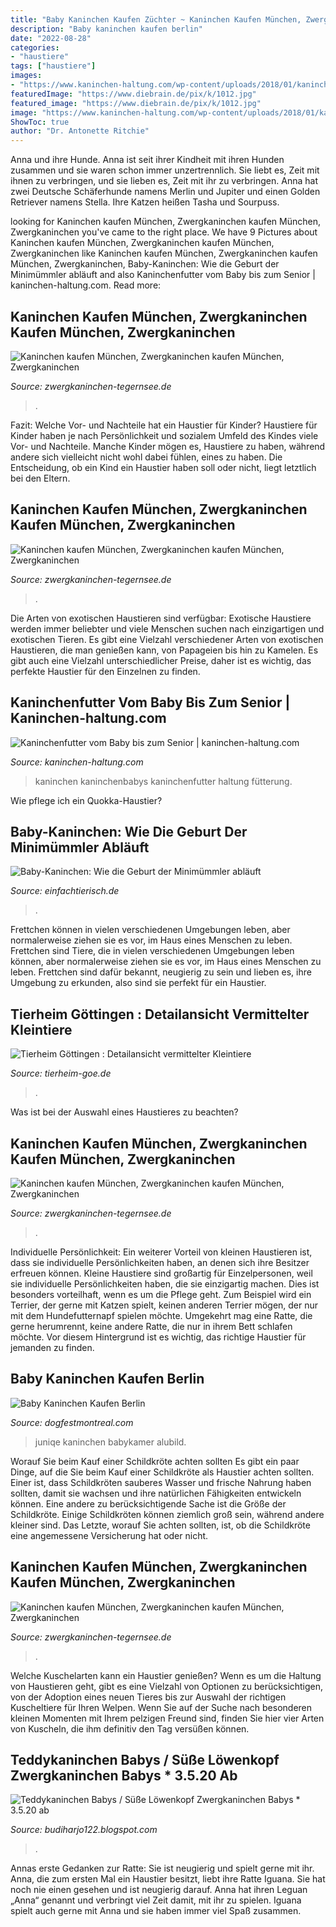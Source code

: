 ```yaml
---
title: "Baby Kaninchen Kaufen Züchter ~ Kaninchen Kaufen München, Zwergkaninchen Kaufen München, Zwergkaninchen"
description: "Baby kaninchen kaufen berlin"
date: "2022-08-28"
categories:
- "haustiere"
tags: ["haustiere"]
images:
- "https://www.kaninchen-haltung.com/wp-content/uploads/2018/01/kaninchenbabies.jpg"
featuredImage: "https://www.diebrain.de/pix/k/1012.jpg"
featured_image: "https://www.diebrain.de/pix/k/1012.jpg"
image: "https://www.kaninchen-haltung.com/wp-content/uploads/2018/01/kaninchenbabies.jpg"
ShowToc: true
author: "Dr. Antonette Ritchie"
---
```



Anna und ihre Hunde.
Anna ist seit ihrer Kindheit mit ihren Hunden zusammen und sie waren schon immer unzertrennlich. Sie liebt es, Zeit mit ihnen zu verbringen, und sie lieben es, Zeit mit ihr zu verbringen. Anna hat zwei Deutsche Schäferhunde namens Merlin und Jupiter und einen Golden Retriever namens Stella. Ihre Katzen heißen Tasha und Sourpuss.

	

		
looking for Kaninchen kaufen München, Zwergkaninchen kaufen München, Zwergkaninchen you've came to the right place. We have 9 Pictures about Kaninchen kaufen München, Zwergkaninchen kaufen München, Zwergkaninchen like Kaninchen kaufen München, Zwergkaninchen kaufen München, Zwergkaninchen, Baby-Kaninchen: Wie die Geburt der Minimümmler abläuft and also Kaninchenfutter vom Baby bis zum Senior | kaninchen-haltung.com. Read more:
		
    
## Kaninchen Kaufen München, Zwergkaninchen Kaufen München, Zwergkaninchen

<img loading=lazy src="https://www.zwergkaninchen-tegernsee.de/mediapool/139/1397032/resources/31944352.jpg" onerror="this.onerror=null;this.src='https://tse4.mm.bing.net/th?id=OIP.nx-GvHSJC4UH5Z5HNhqcbQHaFj&amp;pid=15.1';" alt="Kaninchen kaufen München, Zwergkaninchen kaufen München, Zwergkaninchen">

_Source: zwergkaninchen-tegernsee.de_

>. 

	

Fazit: Welche Vor- und Nachteile hat ein Haustier für Kinder?
Haustiere für Kinder haben je nach Persönlichkeit und sozialem Umfeld des Kindes viele Vor- und Nachteile. Manche Kinder mögen es, Haustiere zu haben, während andere sich vielleicht nicht wohl dabei fühlen, eines zu haben. Die Entscheidung, ob ein Kind ein Haustier haben soll oder nicht, liegt letztlich bei den Eltern.

    
## Kaninchen Kaufen München, Zwergkaninchen Kaufen München, Zwergkaninchen

<img loading=lazy src="http://zwergkaninchen-tegernsee.de/mediapool/139/1397032/resources/31286110.jpg" onerror="this.onerror=null;this.src='https://tse4.mm.bing.net/th?id=OIP.CQv8O3owjOvxvUIoEw4YagHaFj&amp;pid=15.1';" alt="Kaninchen kaufen München, Zwergkaninchen kaufen München, Zwergkaninchen">

_Source: zwergkaninchen-tegernsee.de_

>. 

	

Die Arten von exotischen Haustieren sind verfügbar:
Exotische Haustiere werden immer beliebter und viele Menschen suchen nach einzigartigen und exotischen Tieren. Es gibt eine Vielzahl verschiedener Arten von exotischen Haustieren, die man genießen kann, von Papageien bis hin zu Kamelen. Es gibt auch eine Vielzahl unterschiedlicher Preise, daher ist es wichtig, das perfekte Haustier für den Einzelnen zu finden.

    
## Kaninchenfutter Vom Baby Bis Zum Senior | Kaninchen-haltung.com

<img loading=lazy src="https://www.kaninchen-haltung.com/wp-content/uploads/2018/01/kaninchenbabies.jpg" onerror="this.onerror=null;this.src='https://tse4.mm.bing.net/th?id=OIP.1wRbuc_NrG9Jyxe76J8HAwHaEC&amp;pid=15.1';" alt="Kaninchenfutter vom Baby bis zum Senior | kaninchen-haltung.com">

_Source: kaninchen-haltung.com_

>kaninchen kaninchenbabys kaninchenfutter haltung fütterung. 

	

Wie pflege ich ein Quokka-Haustier?

    
## Baby-Kaninchen: Wie Die Geburt Der Minimümmler Abläuft

<img loading=lazy src="https://einfachtierisch.de/media/cache/article_main_image/cms/2016/07/braun-geschecktes-baby-kaninchen-mit-einem-schlappohr-im-stall-mit-erwachsenem-kaninchen-Sue-McDonald-shutterstock-64064074.jpg?530404" onerror="this.onerror=null;this.src='https://tse3.mm.bing.net/th?id=OIP.ULto-Wcks0HtHNR2QT79OwHaFh&amp;pid=15.1';" alt="Baby-Kaninchen: Wie die Geburt der Minimümmler abläuft">

_Source: einfachtierisch.de_

>. 

	

Frettchen können in vielen verschiedenen Umgebungen leben, aber normalerweise ziehen sie es vor, im Haus eines Menschen zu leben.
Frettchen sind Tiere, die in vielen verschiedenen Umgebungen leben können, aber normalerweise ziehen sie es vor, im Haus eines Menschen zu leben. Frettchen sind dafür bekannt, neugierig zu sein und lieben es, ihre Umgebung zu erkunden, also sind sie perfekt für ein Haustier.

    
## Tierheim Göttingen : Detailansicht Vermittelter Kleintiere

<img loading=lazy src="http://www.tierheim-goe.de/fileadmin/news_import/Kaninchen114__Baby_5.jpg" onerror="this.onerror=null;this.src='https://tse2.mm.bing.net/th?id=OIP.-M2JwV-Zt4Kbw-nkT4b8ZgHaGX&amp;pid=15.1';" alt="Tierheim Göttingen : Detailansicht vermittelter Kleintiere">

_Source: tierheim-goe.de_

>. 

	

Was ist bei der Auswahl eines Haustieres zu beachten?

    
## Kaninchen Kaufen München, Zwergkaninchen Kaufen München, Zwergkaninchen

<img loading=lazy src="http://zwergkaninchen-tegernsee.de/mediapool/139/1397032/resources/31394326.jpg" onerror="this.onerror=null;this.src='https://tse3.mm.bing.net/th?id=OIP._iv5j_jbdZiiCsEDIZgu1wHaFj&amp;pid=15.1';" alt="Kaninchen kaufen München, Zwergkaninchen kaufen München, Zwergkaninchen">

_Source: zwergkaninchen-tegernsee.de_

>. 

	

Individuelle Persönlichkeit: Ein weiterer Vorteil von kleinen Haustieren ist, dass sie individuelle Persönlichkeiten haben, an denen sich ihre Besitzer erfreuen können.
Kleine Haustiere sind großartig für Einzelpersonen, weil sie individuelle Persönlichkeiten haben, die sie einzigartig machen. Dies ist besonders vorteilhaft, wenn es um die Pflege geht. Zum Beispiel wird ein Terrier, der gerne mit Katzen spielt, keinen anderen Terrier mögen, der nur mit dem Hundefutternapf spielen möchte. Umgekehrt mag eine Ratte, die gerne herumrennt, keine andere Ratte, die nur in ihrem Bett schlafen möchte. Vor diesem Hintergrund ist es wichtig, das richtige Haustier für jemanden zu finden.

    
## Baby Kaninchen Kaufen Berlin

<img loading=lazy src="https://i.pinimg.com/originals/70/7e/9c/707e9cec989aa1df8b03cf7205e30259.jpg" onerror="this.onerror=null;this.src='https://tse2.mm.bing.net/th?id=OIP.38XIF1IYMuNLtSSh8qO2cgHaKR&amp;pid=15.1';" alt="Baby Kaninchen Kaufen Berlin">

_Source: dogfestmontreal.com_

>juniqe kaninchen babykamer alubild. 

	

Worauf Sie beim Kauf einer Schildkröte achten sollten
Es gibt ein paar Dinge, auf die Sie beim Kauf einer Schildkröte als Haustier achten sollten.
Einer ist, dass Schildkröten sauberes Wasser und frische Nahrung haben sollten, damit sie wachsen und ihre natürlichen Fähigkeiten entwickeln können.
Eine andere zu berücksichtigende Sache ist die Größe der Schildkröte. Einige Schildkröten können ziemlich groß sein, während andere kleiner sind.
Das Letzte, worauf Sie achten sollten, ist, ob die Schildkröte eine angemessene Versicherung hat oder nicht.

    
## Kaninchen Kaufen München, Zwergkaninchen Kaufen München, Zwergkaninchen

<img loading=lazy src="http://zwergkaninchen-tegernsee.de/mediapool/139/1397032/resources/34652567.jpg" onerror="this.onerror=null;this.src='https://tse2.mm.bing.net/th?id=OIP.LqY1lCMF12iOrHVw4KoKggHaFj&amp;pid=15.1';" alt="Kaninchen kaufen München, Zwergkaninchen kaufen München, Zwergkaninchen">

_Source: zwergkaninchen-tegernsee.de_

>. 

	

Welche Kuschelarten kann ein Haustier genießen?
Wenn es um die Haltung von Haustieren geht, gibt es eine Vielzahl von Optionen zu berücksichtigen, von der Adoption eines neuen Tieres bis zur Auswahl der richtigen Kuscheltiere für Ihren Welpen. Wenn Sie auf der Suche nach besonderen kleinen Momenten mit Ihrem pelzigen Freund sind, finden Sie hier vier Arten von Kuscheln, die ihm definitiv den Tag versüßen können.

    
## Teddykaninchen Babys / Süße Löwenkopf Zwergkaninchen Babys * 3.5.20 Ab

<img loading=lazy src="https://www.diebrain.de/pix/k/1012.jpg" onerror="this.onerror=null;this.src='https://tse1.mm.bing.net/th?id=OIP.amHYuPhqv5ImCG4G-w0QYgHaE1&amp;pid=15.1';" alt="Teddykaninchen Babys / Süße Löwenkopf Zwergkaninchen Babys * 3.5.20 ab">

_Source: budiharjo122.blogspot.com_

>. 

	

Annas erste Gedanken zur Ratte: Sie ist neugierig und spielt gerne mit ihr.
Anna, die zum ersten Mal ein Haustier besitzt, liebt ihre Ratte Iguana. Sie hat noch nie einen gesehen und ist neugierig darauf. Anna hat ihren Leguan „Anna“ genannt und verbringt viel Zeit damit, mit ihr zu spielen. Iguana spielt auch gerne mit Anna und sie haben immer viel Spaß zusammen.

